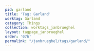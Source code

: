 ```yaml
---
pid: garland
title: 'Tag: Garland'
worktag: Garland
category: Things
collection: worktags_janbrueghel
layout: tagpage_janbrueghel
order: '076'
permalink: "/janbrueghel/tags/garland/"
---
```

